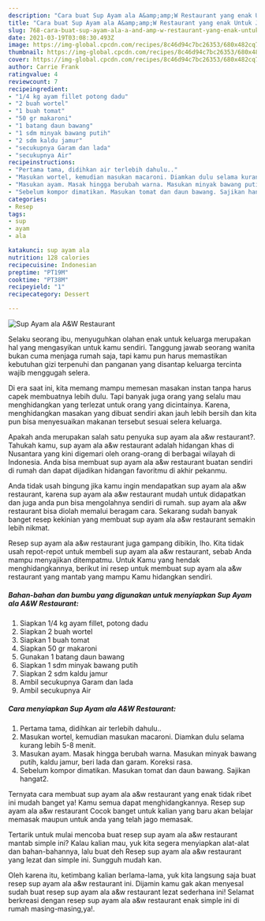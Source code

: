 ```yaml
---
description: "Cara buat Sup Ayam ala A&amp;amp;W Restaurant yang enak Untuk Jualan"
title: "Cara buat Sup Ayam ala A&amp;amp;W Restaurant yang enak Untuk Jualan"
slug: 768-cara-buat-sup-ayam-ala-a-and-amp-w-restaurant-yang-enak-untuk-jualan
date: 2021-03-19T03:08:30.493Z
image: https://img-global.cpcdn.com/recipes/8c46d94c7bc26353/680x482cq70/sup-ayam-ala-aw-restaurant-foto-resep-utama.jpg
thumbnail: https://img-global.cpcdn.com/recipes/8c46d94c7bc26353/680x482cq70/sup-ayam-ala-aw-restaurant-foto-resep-utama.jpg
cover: https://img-global.cpcdn.com/recipes/8c46d94c7bc26353/680x482cq70/sup-ayam-ala-aw-restaurant-foto-resep-utama.jpg
author: Carrie Frank
ratingvalue: 4
reviewcount: 7
recipeingredient:
- "1/4 kg ayam fillet potong dadu"
- "2 buah wortel"
- "1 buah tomat"
- "50 gr makaroni"
- "1 batang daun bawang"
- "1 sdm minyak bawang putih"
- "2 sdm kaldu jamur"
- "secukupnya Garam dan lada"
- "secukupnya Air"
recipeinstructions:
- "Pertama tama, didihkan air terlebih dahulu.."
- "Masukan wortel, kemudian masukan macaroni. Diamkan dulu selama kurang lebih 5-8 menit."
- "Masukan ayam. Masak hingga berubah warna. Masukan minyak bawang putih, kaldu jamur, beri lada dan garam. Koreksi rasa."
- "Sebelum kompor dimatikan. Masukan tomat dan daun bawang. Sajikan hangat2."
categories:
- Resep
tags:
- sup
- ayam
- ala

katakunci: sup ayam ala 
nutrition: 128 calories
recipecuisine: Indonesian
preptime: "PT19M"
cooktime: "PT38M"
recipeyield: "1"
recipecategory: Dessert

---
```



![Sup Ayam ala A&amp;W Restaurant](https://img-global.cpcdn.com/recipes/8c46d94c7bc26353/680x482cq70/sup-ayam-ala-aw-restaurant-foto-resep-utama.jpg)

Selaku seorang ibu, menyuguhkan olahan enak untuk keluarga merupakan hal yang mengasyikan untuk kamu sendiri. Tanggung jawab seorang  wanita bukan cuma menjaga rumah saja, tapi kamu pun harus memastikan kebutuhan gizi terpenuhi dan panganan yang disantap keluarga tercinta wajib menggugah selera.

Di era  saat ini, kita memang mampu memesan masakan instan tanpa harus capek membuatnya lebih dulu. Tapi banyak juga orang yang selalu mau menghidangkan yang terlezat untuk orang yang dicintainya. Karena, menghidangkan masakan yang dibuat sendiri akan jauh lebih bersih dan kita pun bisa menyesuaikan makanan tersebut sesuai selera keluarga. 



Apakah anda merupakan salah satu penyuka sup ayam ala a&amp;w restaurant?. Tahukah kamu, sup ayam ala a&amp;w restaurant adalah hidangan khas di Nusantara yang kini digemari oleh orang-orang di berbagai wilayah di Indonesia. Anda bisa membuat sup ayam ala a&amp;w restaurant buatan sendiri di rumah dan dapat dijadikan hidangan favoritmu di akhir pekanmu.

Anda tidak usah bingung jika kamu ingin mendapatkan sup ayam ala a&amp;w restaurant, karena sup ayam ala a&amp;w restaurant mudah untuk didapatkan dan juga anda pun bisa mengolahnya sendiri di rumah. sup ayam ala a&amp;w restaurant bisa diolah memalui beragam cara. Sekarang sudah banyak banget resep kekinian yang membuat sup ayam ala a&amp;w restaurant semakin lebih nikmat.

Resep sup ayam ala a&amp;w restaurant juga gampang dibikin, lho. Kita tidak usah repot-repot untuk membeli sup ayam ala a&amp;w restaurant, sebab Anda mampu menyajikan ditempatmu. Untuk Kamu yang hendak menghidangkannya, berikut ini resep untuk membuat sup ayam ala a&amp;w restaurant yang mantab yang mampu Kamu hidangkan sendiri.

<!--inarticleads1-->

##### Bahan-bahan dan bumbu yang digunakan untuk menyiapkan Sup Ayam ala A&amp;W Restaurant:

1. Siapkan 1/4 kg ayam fillet, potong dadu
1. Siapkan 2 buah wortel
1. Siapkan 1 buah tomat
1. Siapkan 50 gr makaroni
1. Gunakan 1 batang daun bawang
1. Siapkan 1 sdm minyak bawang putih
1. Siapkan 2 sdm kaldu jamur
1. Ambil secukupnya Garam dan lada
1. Ambil secukupnya Air




<!--inarticleads2-->

##### Cara menyiapkan Sup Ayam ala A&amp;W Restaurant:

1. Pertama tama, didihkan air terlebih dahulu..
1. Masukan wortel, kemudian masukan macaroni. Diamkan dulu selama kurang lebih 5-8 menit.
1. Masukan ayam. Masak hingga berubah warna. Masukan minyak bawang putih, kaldu jamur, beri lada dan garam. Koreksi rasa.
1. Sebelum kompor dimatikan. Masukan tomat dan daun bawang. Sajikan hangat2.




Ternyata cara membuat sup ayam ala a&amp;w restaurant yang enak tidak ribet ini mudah banget ya! Kamu semua dapat menghidangkannya. Resep sup ayam ala a&amp;w restaurant Cocok banget untuk kalian yang baru akan belajar memasak maupun untuk anda yang telah jago memasak.

Tertarik untuk mulai mencoba buat resep sup ayam ala a&amp;w restaurant mantab simple ini? Kalau kalian mau, yuk kita segera menyiapkan alat-alat dan bahan-bahannya, lalu buat deh Resep sup ayam ala a&amp;w restaurant yang lezat dan simple ini. Sungguh mudah kan. 

Oleh karena itu, ketimbang kalian berlama-lama, yuk kita langsung saja buat resep sup ayam ala a&amp;w restaurant ini. Dijamin kamu gak akan menyesal sudah buat resep sup ayam ala a&amp;w restaurant lezat sederhana ini! Selamat berkreasi dengan resep sup ayam ala a&amp;w restaurant enak simple ini di rumah masing-masing,ya!.


